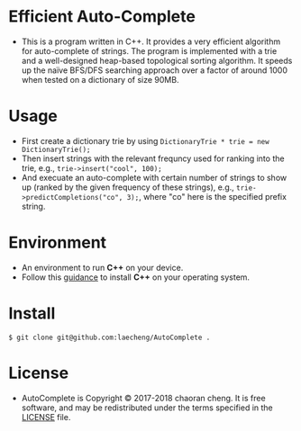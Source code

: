 # Efficient Auto-Complete
  - This is a program written in C++. It provides a very efficient algorithm for auto-complete of strings. The program is implemented with a trie and a well-designed heap-based topological sorting algorithm. It speeds up the naïve BFS/DFS searching approach over a factor of around 1000 when tested on a dictionary of size 90MB.

# Usage
  - First create a dictionary trie by using `DictionaryTrie * trie = new DictionaryTrie();`
  - Then insert strings with the relevant frequncy used for ranking into the trie, e.g., `trie->insert("cool", 100);`
  - And execuate an auto-complete with certain number of strings to show up (ranked by the given frequency of these strings), e.g., `trie->predictCompletions("co", 3);`, where "co" here is the specified prefix string.

# Environment
  - An environment to run **C++** on your device.
  - Follow this [guidance](https://gcc.gnu.org/install/) to install **C++** on your operating system.

# Install
```
$ git clone git@github.com:laecheng/AutoComplete .
```

# License
  - AutoComplete is Copyright © 2017-2018 chaoran cheng. It is free software, and may be redistributed under the terms specified in the [LICENSE](https://github.com/laecheng/AutoComplete/blob/master/LICENSE) file.


